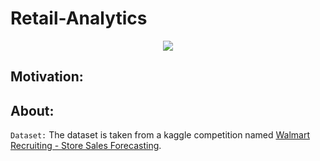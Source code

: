 # Retail-Analytics
<p align='center'><img src='https://storage.googleapis.com/kaggle-competitions/kaggle/3816/media/markdowns.png'></p>

## Motivation:


## About:

`Dataset:` The dataset is taken from a kaggle competition named [Walmart Recruiting - Store Sales Forecasting](https://www.kaggle.com/c/walmart-recruiting-store-sales-forecasting/). 

